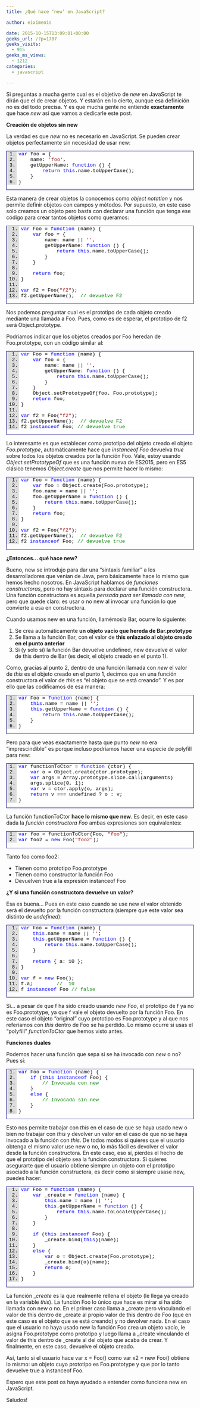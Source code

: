 ```yaml
---
title: ¿Qué hace ‘new’ en JavaScript?

author: eiximenis

date: 2015-10-15T13:09:01+00:00
geeks_url: /?p=1707
geeks_visits:
  - 915
geeks_ms_views:
  - 1212
categories:
  - javascript

---
```

Si preguntas a mucha gente cual es el objetivo de _new_ en JavaScript te dirán que el de crear objetos. Y estarán en lo cierto, aunque esa definición no es del todo precisa. Y es que mucha gente no entiende **exactamente** que hace _new_ así que vamos a dedicarle este post.

**Creación de objetos sin new**

La verdad es que _new_ no es necesario en JavaScript. Se pueden crear objetos perfectamente sin necesidad de usar new:

<div id="scid:9ce6104f-a9aa-4a17-a79f-3a39532ebf7c:1b2d20d4-5c3c-419c-acd3-a5cdd769aa18" class="wlWriterEditableSmartContent" style="float: none; padding-bottom: 0px; padding-top: 0px; padding-left: 0px; margin: 0px; display: inline; padding-right: 0px">
  <div style="border: #000080 1px solid; color: #000; font-family: 'Courier New', Courier, Monospace; font-size: 10pt">
    <div style="background: #ddd; max-height: 300px; overflow: auto">
      <ol start="1" style="background: #ffffff; margin: 0 0 0 2em; padding: 0 0 0 5px;">
        <li>
          <span style="background:#ffffff;color:#0000ff">var</span><span style="background:#ffffff;color:#000000"> foo = {</span>
        </li>
        <li>
              <span style="background:#ffffff;color:#000000">name: </span><span style="background:#ffffff;color:#a31515">'foo'</span><span style="background:#ffffff;color:#000000">,</span>
        </li>
        <li>
              <span style="background:#ffffff;color:#000000">getUpperName: </span><span style="background:#ffffff;color:#0000ff">function</span><span style="background:#ffffff;color:#000000"> () {</span>
        </li>
        <li>
                  <span style="background:#ffffff;color:#000000"></span><span style="background:#ffffff;color:#0000ff">return</span><span style="background:#ffffff;color:#000000"> </span><span style="background:#ffffff;color:#0000ff">this</span><span style="background:#ffffff;color:#000000">.name.toUpperCase();</span>
        </li>
        <li>
              <span style="background:#ffffff;color:#000000">}</span>
        </li>
        <li>
          <span style="background:#ffffff;color:#000000">}</span>
        </li>
      </ol>
    </div></p>
  </div></p>
</div>

Esta manera de crear objetos la conocemos como _object notation_ y nos permite definir objetos con campos y métodos. Por supuesto, en este caso solo creamos un objeto pero basta con declarar una función que tenga ese código para crear tantos objetos como queramos:

<div id="scid:9ce6104f-a9aa-4a17-a79f-3a39532ebf7c:05b103b0-199e-4d92-9863-d7584af11963" class="wlWriterEditableSmartContent" style="float: none; padding-bottom: 0px; padding-top: 0px; padding-left: 0px; margin: 0px; display: inline; padding-right: 0px">
  <div style="border: #000080 1px solid; color: #000; font-family: 'Courier New', Courier, Monospace; font-size: 10pt">
    <div style="background: #ddd; max-height: 300px; overflow: auto">
      <ol start="1" style="background: #ffffff; margin: 0 0 0 2.5em; padding: 0 0 0 5px;">
        <li>
          <span style="background:#ffffff;color:#0000ff">var</span><span style="background:#ffffff;color:#000000"> Foo = </span><span style="background:#ffffff;color:#0000ff">function</span><span style="background:#ffffff;color:#000000"> (name) {</span>
        </li>
        <li>
              <span style="background:#ffffff;color:#000000"></span><span style="background:#ffffff;color:#0000ff">var</span><span style="background:#ffffff;color:#000000"> foo = {</span>
        </li>
        <li>
                  <span style="background:#ffffff;color:#000000">name: name || </span><span style="background:#ffffff;color:#a31515">''</span><span style="background:#ffffff;color:#000000">,</span>
        </li>
        <li>
                  <span style="background:#ffffff;color:#000000">getUpperName: </span><span style="background:#ffffff;color:#0000ff">function</span><span style="background:#ffffff;color:#000000"> () {</span>
        </li>
        <li>
                      <span style="background:#ffffff;color:#000000"></span><span style="background:#ffffff;color:#0000ff">return</span><span style="background:#ffffff;color:#000000"> </span><span style="background:#ffffff;color:#0000ff">this</span><span style="background:#ffffff;color:#000000">.name.toUpperCase();</span>
        </li>
        <li>
                  <span style="background:#ffffff;color:#000000">}</span>
        </li>
        <li>
              <span style="background:#ffffff;color:#000000">}</span>
        </li>
        <li>
          &nbsp;
        </li>
        <li>
              <span style="background:#ffffff;color:#000000"></span><span style="background:#ffffff;color:#0000ff">return</span><span style="background:#ffffff;color:#000000"> foo;</span>
        </li>
        <li>
          <span style="background:#ffffff;color:#000000">}</span>
        </li>
        <li>
          &nbsp;
        </li>
        <li>
          <span style="background:#ffffff;color:#0000ff">var</span><span style="background:#ffffff;color:#000000"> f2 = Foo(</span><span style="background:#ffffff;color:#a31515">"f2"</span><span style="background:#ffffff;color:#000000">);</span>
        </li>
        <li>
          <span style="background:#ffffff;color:#000000">f2.getUpperName();  </span><span style="background:#ffffff;color:#008000">// devuelve F2</span>
        </li>
      </ol>
    </div></p>
  </div></p>
</div>

Nos podemos preguntar cual es el prototipo de cada objeto creado mediante una llamada a Foo. Pues, como es de esperar, el prototipo de f2 será Object.prototype. 

Podríamos indicar que los objetos creados por Foo heredan de Foo.prototype, con un código similar al:

<div id="scid:9ce6104f-a9aa-4a17-a79f-3a39532ebf7c:039f9f90-cad2-4184-9d04-cf87962762b6" class="wlWriterEditableSmartContent" style="float: none; padding-bottom: 0px; padding-top: 0px; padding-left: 0px; margin: 0px; display: inline; padding-right: 0px">
  <div style="border: #000080 1px solid; color: #000; font-family: 'Courier New', Courier, Monospace; font-size: 10pt">
    <div style="background: #ddd; max-height: 300px; overflow: auto">
      <ol start="1" style="background: #ffffff; margin: 0 0 0 2.5em; padding: 0 0 0 5px;">
        <li>
          <span style="background:#ffffff;color:#0000ff">var</span><span style="background:#ffffff;color:#000000"> Foo = </span><span style="background:#ffffff;color:#0000ff">function</span><span style="background:#ffffff;color:#000000"> (name) {</span>
        </li>
        <li>
              <span style="background:#ffffff;color:#000000"></span><span style="background:#ffffff;color:#0000ff">var</span><span style="background:#ffffff;color:#000000"> foo = {</span>
        </li>
        <li>
                  <span style="background:#ffffff;color:#000000">name: name || </span><span style="background:#ffffff;color:#a31515">''</span><span style="background:#ffffff;color:#000000">,</span>
        </li>
        <li>
                  <span style="background:#ffffff;color:#000000">getUpperName: </span><span style="background:#ffffff;color:#0000ff">function</span><span style="background:#ffffff;color:#000000"> () {</span>
        </li>
        <li>
                      <span style="background:#ffffff;color:#000000"></span><span style="background:#ffffff;color:#0000ff">return</span><span style="background:#ffffff;color:#000000"> </span><span style="background:#ffffff;color:#0000ff">this</span><span style="background:#ffffff;color:#000000">.name.toUpperCase();</span>
        </li>
        <li>
                  <span style="background:#ffffff;color:#000000">}</span>
        </li>
        <li>
              <span style="background:#ffffff;color:#000000">}</span>
        </li>
        <li>
              <span style="background:#ffffff;color:#000000">Object.setPrototypeOf(foo, Foo.prototype);</span>
        </li>
        <li>
              <span style="background:#ffffff;color:#000000"></span><span style="background:#ffffff;color:#0000ff">return</span><span style="background:#ffffff;color:#000000"> foo;</span>
        </li>
        <li>
          <span style="background:#ffffff;color:#000000">}</span>
        </li>
        <li>
          &nbsp;
        </li>
        <li>
          <span style="background:#ffffff;color:#0000ff">var</span><span style="background:#ffffff;color:#000000"> f2 = Foo(</span><span style="background:#ffffff;color:#a31515">"f2"</span><span style="background:#ffffff;color:#000000">);</span>
        </li>
        <li>
          <span style="background:#ffffff;color:#000000">f2.getUpperName();  </span><span style="background:#ffffff;color:#008000">// devuelve F2</span>
        </li>
        <li>
          <span style="background:#ffffff;color:#000000">f2 </span><span style="background:#ffffff;color:#0000ff">instanceof</span><span style="background:#ffffff;color:#000000"> Foo; </span><span style="background:#ffffff;color:#008000">// devuelve true</span
>
        </li>
      </ol>
    </div></p>
  </div></p>
</div>

Lo interesante es que establecer como prototipo del objeto creado el objeto _Foo.prototype_, automáticamente hace que _instanceof Foo_ devuelva _true_ sobre todos los objetos creados por la función Foo. Vale, estoy usando _Object.setPrototypeOf_ que es una función nueva de ES2015, pero en ES5 clásico tenemos _Object.create_ que nos permite hacer lo mismo:

<div id="scid:9ce6104f-a9aa-4a17-a79f-3a39532ebf7c:a8d44d89-26c4-407a-8db1-f62d8257cfed" class="wlWriterEditableSmartContent" style="float: none; padding-bottom: 0px; padding-top: 0px; padding-left: 0px; margin: 0px; display: inline; padding-right: 0px">
  <div style="border: #000080 1px solid; color: #000; font-family: 'Courier New', Courier, Monospace; font-size: 10pt">
    <div style="background: #ddd; max-height: 300px; overflow: auto">
      <ol start="1" style="background: #ffffff; margin: 0 0 0 2.5em; padding: 0 0 0 5px;">
        <li>
          <span style="background:#ffffff;color:#0000ff">var</span><span style="background:#ffffff;color:#000000"> Foo = </span><span style="background:#ffffff;color:#0000ff">function</span><span style="background:#ffffff;color:#000000"> (name) {</span>
        </li>
        <li>
              <span style="background:#ffffff;color:#000000"></span><span style="background:#ffffff;color:#0000ff">var</span><span style="background:#ffffff;color:#000000"> foo = Object.create(Foo.prototype);</span>
        </li>
        <li>
              <span style="background:#ffffff;color:#000000">foo.name = name || </span><span style="background:#ffffff;color:#a31515">''</span><span style="background:#ffffff;color:#000000">;</span>
        </li>
        <li>
              <span style="background:#ffffff;color:#000000">foo.getUpperName = </span><span style="background:#ffffff;color:#0000ff">function</span><span style="background:#ffffff;color:#000000"> () {</span>
        </li>
        <li>
                  <span style="background:#ffffff;color:#000000"></span><span style="background:#ffffff;color:#0000ff">return</span><span style="background:#ffffff;color:#000000"> </span><span style="background:#ffffff;color:#0000ff">this</span><span style="background:#ffffff;color:#000000">.name.toUpperCase();</span>
        </li>
        <li>
              <span style="background:#ffffff;color:#000000">}</span>
        </li>
        <li>
              <span style="background:#ffffff;color:#000000"></span><span style="background:#ffffff;color:#0000ff">return</span><span style="background:#ffffff;color:#000000"> foo;</span>
        </li>
        <li>
          <span style="background:#ffffff;color:#000000">}</span>
        </li>
        <li>
          &nbsp;
        </li>
        <li>
          <span style="background:#ffffff;color:#0000ff">var</span><span style="background:#ffffff;color:#000000"> f2 = Foo(</span><span style="background:#ffffff;color:#a31515">"f2"</span><span style="background:#ffffff;color:#000000">);</span>
        </li>
        <li>
          <span style="background:#ffffff;color:#000000">f2.getUpperName();  </span><span style="background:#ffffff;color:#008000">// devuelve F2</span>
        </li>
        <li>
          <span style="background:#ffffff;color:#000000">f2 </span><span style="background:#ffffff;color:#0000ff">instanceof</span><span style="background:#ffffff;color:#000000"> Foo; </span><span style="background:#ffffff;color:#008000">// devuelve true</span>
        </li>
      </ol>
    </div></p>
  </div></p>
</div>

**¿Entonces… qué hace new?**

Bueno, new se introdujo para dar una “sintaxis familiar” a los desarrolladores que venían de Java, pero básicamente hace lo mismo que hemos hecho nosotros. En JavaScript hablamos de _funciones constructoras_, pero no hay sintaxis para declarar una función constructora. Una función constructora es aquella _pensada para ser llamada con new_, pero que quede claro: es usar o no new al invocar una función lo que convierte a esa en constructora.

Cuando usamos new en una función, llamémosla Bar, ocurre lo siguiente:

  1. Se crea automáticamente **un objeto vacío que hereda de Bar.prototype** 
  2. Se llama a la función Bar, con el valor de **this enlazado al objeto creado en el punto anterior** 
  3. Si (y solo sí) la función Bar devuelve undefined, new devuelve el valor de this dentro de Bar (es decir, el objeto creado en el punto 1). 

Como, gracias al punto 2, dentro de una función llamada con _new_ el valor de _this_ es el objeto creado en el punto 1, decimos que en una función constructora el valor de _this_ es “el objeto que se está creando”. Y es por ello que las codificamos de esa manera:

<div id="scid:9ce6104f-a9aa-4a17-a79f-3a39532ebf7c:f03c0df0-a834-4e02-930c-01365639b129" class="wlWriterEditableSmartContent" style="float: none; padding-bottom: 0px; padding-top: 0px; padding-left: 0px; margin: 0px; display: inline; padding-right: 0px">
  <div style="border: #000080 1px solid; color: #000; font-family: 'Courier New', Courier, Monospace; font-size: 10pt">
    <div style="background: #ddd; max-height: 300px; overflow: auto">
      <ol start="1" style="background: #ffffff; margin: 0 0 0 2em; padding: 0 0 0 5px;">
        <li>
          <span style="background:#ffffff;color:#0000ff">var</span><span style="background:#ffffff;color:#000000"> Foo = </span><span style="background:#ffffff;color:#0000ff">function</span><span style="background:#ffffff;color:#000000"> (name) {    </span>
        </li>
        <li>
              <span style="background:#ffffff;color:#000000"></span><span style="background:#ffffff;color:#0000ff">this</span><span style="background:#ffffff;color:#000000">.name = name || </span><span style="background:#ffffff;color:#a31515">''</span><span style="background:#ffffff;color:#000000">;</span>
        </li>
        <li>
              <span style="background:#ffffff;color:#000000"></span><span style="background:#ffffff;color:#0000ff">this</span><span style="background:#ffffff;color:#000000">.getUpperName = </span><span style="background:#ffffff;color:#0000ff">function</span><span style="background:#ffffff;color:#000000"> () {</span>
        </li>
        <li>
                  <span style="background:#ffffff;color:#000000"></span><span style="background:#ffffff;color:#0000ff">return</span><span style="background:#ffffff;color:#000000"> </span><span style="background:#ffffff;color:#0000ff">this</span><span style="background:#ffffff;color:#000000">.name.toUpperCase();</span>
        </li>
        <li>
              <span style="background:#ffffff;color:#000000">}</span>
        </li>
        <li>
          <span style="background:#ffffff;color:#000000">}</span>
        </li>
      </ol>
    </div></p>
  </div></p>
</div>

Pero para que veas exactamente hasta que punto _new_ no era “imprescindible” es porque incluso podríamos hacer una especie de polyfill para new:

<div id="scid:9ce6104f-a9aa-4a17-a79f-3a39532ebf7c:8a1078e7-29b0-49a8-8fb7-8540861eb8ed" class="wlWriterEditableSmartContent" style="float: none; padding-bottom: 0px; padding-top: 0px; padding-left: 0px; margin: 0px; display: inline; padding-right: 0px">
  <div style="border: #000080 1px solid; color: #000; font-family: 'Courier New', Courier, Monospace; font-size: 10pt">
    <div style="background: #ddd; max-height: 300px; overflow: auto">
      <ol start="1" style="background: #ffffff; margin: 0 0 0 2em; padding: 0 0 0 5px;">
        <li>
          <span style="background:#ffffff;color:#0000ff">var</span><span style="background:#ffffff;color:#000000"> functionToCtor = </span><span style="background:#ffffff;color:#0000ff">function</span><span style="background:#ffffff;color:#000000"> (ctor) {</span>
        </li>
        <li>
              <span style="background:#ffffff;color:#000000"></span><span style="background:#ffffff;color:#0000ff">var</span><span style="background:#ffffff;color:#000000"> o = Object.create(ctor.prototype);</span>
        </li>
        <li>
              <span style="background:#ffffff;color:#000000"></span><span style="background:#ffffff;color:#0000ff">var</span><span style="background:#ffffff;color:#000000"> args = Array.prototype.slice.call(arguments)</span>
        </li>
        <li>
              <span style="background:#ffffff;color:#000000">args.splice(0, 1);</span>
        </li>
        <li>
              <span style="background:#ffffff;color:#000000"></span><span style="background:#ffffff;color:#0000ff">var</span><span style="background:#ffffff;color:#000000"> v = ctor.apply(o, args);</span>
        </li>
        <li>
              <span style="background:#ffffff;color:#0
00000"></span><span style="background:#ffffff;color:#0000ff">return</span><span style="background:#ffffff;color:#000000"> v === undefined ? o : v;</span>
        </li>
        <li>
          <span style="background:#ffffff;color:#000000">}</span>
        </li>
      </ol>
    </div></p>
  </div></p>
</div>

La función functionToCtor **hace lo mismo que new**. Es decir, en este caso dada la _función constructora Foo_ ambas expresiones son equivalentes:

<div id="scid:9ce6104f-a9aa-4a17-a79f-3a39532ebf7c:150f988e-d54b-4afe-9bdb-9bf8adc5dd05" class="wlWriterEditableSmartContent" style="float: none; padding-bottom: 0px; padding-top: 0px; padding-left: 0px; margin: 0px; display: inline; padding-right: 0px">
  <div style="border: #000080 1px solid; color: #000; font-family: 'Courier New', Courier, Monospace; font-size: 10pt">
    <div style="background: #ddd; max-height: 300px; overflow: auto">
      <ol start="1" style="background: #ffffff; margin: 0 0 0 2em; padding: 0 0 0 5px;">
        <li>
          <span style="background:#ffffff;color:#0000ff">var</span><span style="background:#ffffff;color:#000000"> foo = functionToCtor(Foo, </span><span style="background:#ffffff;color:#a31515">"foo"</span><span style="background:#ffffff;color:#000000">);</span>
        </li>
        <li>
          <span style="background:#ffffff;color:#0000ff">var</span><span style="background:#ffffff;color:#000000"> foo2 = </span><span style="background:#ffffff;color:#0000ff">new</span><span style="background:#ffffff;color:#000000"> Foo(</span><span style="background:#ffffff;color:#a31515">"foo2"</span><span style="background:#ffffff;color:#000000">);</span>
        </li>
      </ol>
    </div></p>
  </div></p>
</div>

Tanto foo como foo2:

  * Tienen como prototipo Foo.prototype 
  * Tienen como constructor la función Foo 
  * Devuelven true a la expresión instanceof Foo 

**¿Y si una función constructora devuelve un valor?**

Esa es buena… Pues en este caso cuando se use new el valor obtenido será el devuelto por la función constructora (siempre que este valor sea distinto de _undefined_):

<div id="scid:9ce6104f-a9aa-4a17-a79f-3a39532ebf7c:5b9a3921-387b-4c25-9d77-b6fa9a5e5244" class="wlWriterEditableSmartContent" style="float: none; padding-bottom: 0px; padding-top: 0px; padding-left: 0px; margin: 0px; display: inline; padding-right: 0px">
  <div style="border: #000080 1px solid; color: #000; font-family: 'Courier New', Courier, Monospace; font-size: 10pt">
    <div style="background: #ddd; max-height: 300px; overflow: auto">
      <ol start="1" style="background: #ffffff; margin: 0 0 0 2.5em; padding: 0 0 0 5px;">
        <li>
          <span style="background:#ffffff;color:#0000ff">var</span><span style="background:#ffffff;color:#000000"> Foo = </span><span style="background:#ffffff;color:#0000ff">function</span><span style="background:#ffffff;color:#000000"> (name) {    </span>
        </li>
        <li>
              <span style="background:#ffffff;color:#000000"></span><span style="background:#ffffff;color:#0000ff">this</span><span style="background:#ffffff;color:#000000">.name = name || </span><span style="background:#ffffff;color:#a31515">''</span><span style="background:#ffffff;color:#000000">;</span>
        </li>
        <li>
              <span style="background:#ffffff;color:#000000"></span><span style="background:#ffffff;color:#0000ff">this</span><span style="background:#ffffff;color:#000000">.getUpperName = </span><span style="background:#ffffff;color:#0000ff">function</span><span style="background:#ffffff;color:#000000"> () {</span>
        </li>
        <li>
                  <span style="background:#ffffff;color:#000000"></span><span style="background:#ffffff;color:#0000ff">return</span><span style="background:#ffffff;color:#000000"> </span><span style="background:#ffffff;color:#0000ff">this</span><span style="background:#ffffff;color:#000000">.name.toUpperCase();</span>
        </li>
        <li>
              <span style="background:#ffffff;color:#000000">}</span>
        </li>
        <li>
          &nbsp;
        </li>
        <li>
              <span style="background:#ffffff;color:#000000"></span><span style="background:#ffffff;color:#0000ff">return</span><span style="background:#ffffff;color:#000000"> { a: 10 };</span>
        </li>
        <li>
          <span style="background:#ffffff;color:#000000">}</span>
        </li>
        <li>
          &nbsp;
        </li>
        <li>
          <span style="background:#ffffff;color:#0000ff">var</span><span style="background:#ffffff;color:#000000"> f = </span><span style="background:#ffffff;color:#0000ff">new</span><span style="background:#ffffff;color:#000000"> Foo();</span>
        </li>
        <li>
          <span style="background:#ffffff;color:#000000">f.a;        </span><span style="background:#ffffff;color:#008000">//  10</span>
        </li>
        <li>
          <span style="background:#ffffff;color:#000000">f </span><span style="background:#ffffff;color:#0000ff">instanceof</span><span style="background:#ffffff;color:#000000"> Foo </span><span style="background:#ffffff;color:#008000">// false</span>
        </li>
      </ol>
    </div></p>
  </div></p>
</div>

Si… a pesar de que f ha sido creado usando _new Foo_, el prototipo de f ya no es Foo.prototype, ya que f vale el objeto devuelto por la función Foo. En este caso el objeto “original” cuyo prototipo es Foo.prototype y al que nos referíamos con _this_ dentro de Foo se ha perdido. Lo mismo ocurre si usas el “polyfill” _functionToCtor_ que hemos visto antes.

**Funciones duales**

Podemos hacer una función que sepa si se ha invocado con _new_ o no? Pues sí:

<div id="scid:9ce6104f-a9aa-4a17-a79f-3a39532ebf7c:de53f0c2-5576-4087-a7ea-da356fee7e1f" class="wlWriterEditableSmartContent" style="float: none; padding-bottom: 0px; padding-top: 0px; padding-left: 0px; margin: 0px; display: inline; padding-right: 0px">
  <div style="border: #000080 1px solid; color: #000; font-family: 'Courier New', Courier, Monospace; font-size: 10pt">
    <div style="background: #ddd; max-height: 300px; overflow: auto">
      <ol start="1" style="background: #ffffff; margin: 0 0 0 2em; padding: 0 0 0 5px;">
        <li>
          <span style="background:#ffffff;color:#0000ff">var</span><span style="background:#ffffff;color:#000000"> Foo = </span><span style="background:#ffffff;color:#0000ff">function</span><span style="background:#ffffff;color:#000000"> (name) {</span>
        </li>
        <li>
              <span style="background:#ffffff;color:#000000"></span><span style="background:#ffffff;color:#0000ff">if</span><span style="background:#ffffff;color:#000000"> (</span><span style="background:#ffffff;color:#0000ff">this</span><span style="background:#ffffff;color:#000000"> </span><span style="background:#ffffff;color:#0000ff">instanceof</span><span style="background:#ffffff;color:#000000"> Foo) {</span>
        </li>
        <li>
                  <span style="background:#ffffff;color:#000000"></span><span style="background:#ffffff;color:#008000">// Invocada con new</span>
        </li>
        <li>
              <span style="background:#ffffff;color:#000000">}</span>
        </li>
        <li>
              <span style="background:#ffffff;color:#000000"></span><span style="background:#ffffff;color:#0000ff">else</span><span style="background:#ffffff;color:#000000"> {</span>
        </li>
        <li>
                  <span style="background:#ffffff;color:#000000"></span><span style="background:#ffffff;color:#008000">// Invocada sin new</span>
        </li>
        <li>
              <span style="background:#ffffff;color:#000000">}</span>
        </li>
        <li>
          <span style="background:#ffffff;color:#000000">}</span>
        </li>
      </ol>
    </div></p>
  </div></p>
</div>

Esto nos permite trabajar con _this_ en el caso de que se haya usado new o bien no trabajar con _this_ y devolver un valor en el caso de que no se haya invocado a la función con _this_. De todos modos si quieres que el usuario obtenga el mismo valor use new o no, lo más fácil es devolver el valor desde la función constructora. En este caso, eso sí, pierdes el hecho de que el prototipo del objeto sea la función constructora. Si quieres asegurarte que el usuario obtiene siempre un objeto con el prototipo asociado a la función constructora, es decir como si siempre usase new, puedes hacer:

<div id="scid:9ce6104f-a9aa-4a17-a79f-3a39532ebf7c:b343dfcb-d8fa-4772-b0c6-9c6b55f13a5a" class="wlWriterEditableSmartContent" style="float: none; padding-bottom: 0px; padding-top: 0px; padding-left: 0px; margin: 0px; displa
y: inline; padding-right: 0px">
  </p> 
  
  <div style="border: #000080 1px solid; color: #000; font-family: 'Courier New', Courier, Monospace; font-size: 10pt">
    <div style="background: #ddd; max-height: 300px; overflow: auto">
      <ol start="1" style="background: #ffffff; margin: 0 0 0 2.5em; padding: 0 0 0 5px;">
        <li>
          <span style="background:#ffffff;color:#0000ff">var</span><span style="background:#ffffff;color:#000000"> Foo = </span><span style="background:#ffffff;color:#0000ff">function</span><span style="background:#ffffff;color:#000000"> (name) {</span>
        </li>
        <li>
              <span style="background:#ffffff;color:#000000"></span><span style="background:#ffffff;color:#0000ff">var</span><span style="background:#ffffff;color:#000000"> _create = </span><span style="background:#ffffff;color:#0000ff">function</span><span style="background:#ffffff;color:#000000"> (name) {</span>
        </li>
        <li>
                  <span style="background:#ffffff;color:#000000"></span><span style="background:#ffffff;color:#0000ff">this</span><span style="background:#ffffff;color:#000000">.name = name || </span><span style="background:#ffffff;color:#a31515">''</span><span style="background:#ffffff;color:#000000">;</span>
        </li>
        <li>
                  <span style="background:#ffffff;color:#000000"></span><span style="background:#ffffff;color:#0000ff">this</span><span style="background:#ffffff;color:#000000">.getUpperName = </span><span style="background:#ffffff;color:#0000ff">function</span><span style="background:#ffffff;color:#000000"> () {</span>
        </li>
        <li>
                      <span style="background:#ffffff;color:#000000"></span><span style="background:#ffffff;color:#0000ff">return</span><span style="background:#ffffff;color:#000000"> </span><span style="background:#ffffff;color:#0000ff">this</span><span style="background:#ffffff;color:#000000">.name.toLocaleUpperCase();</span>
        </li>
        <li>
                  <span style="background:#ffffff;color:#000000">}</span>
        </li>
        <li>
              <span style="background:#ffffff;color:#000000">}</span>
        </li>
        <li>
          &nbsp;
        </li>
        <li>
              <span style="background:#ffffff;color:#000000"></span><span style="background:#ffffff;color:#0000ff">if</span><span style="background:#ffffff;color:#000000"> (</span><span style="background:#ffffff;color:#0000ff">this</span><span style="background:#ffffff;color:#000000"> </span><span style="background:#ffffff;color:#0000ff">instanceof</span><span style="background:#ffffff;color:#000000"> Foo) {</span>
        </li>
        <li>
                  <span style="background:#ffffff;color:#000000">_create.bind(</span><span style="background:#ffffff;color:#0000ff">this</span><span style="background:#ffffff;color:#000000">)(name);</span>
        </li>
        <li>
              <span style="background:#ffffff;color:#000000">}</span>
        </li>
        <li>
              <span style="background:#ffffff;color:#000000"></span><span style="background:#ffffff;color:#0000ff">else</span><span style="background:#ffffff;color:#000000"> {</span>
        </li>
        <li>
                  <span style="background:#ffffff;color:#000000"></span><span style="background:#ffffff;color:#0000ff">var</span><span style="background:#ffffff;color:#000000"> o = Object.create(Foo.prototype);</span>
        </li>
        <li>
                  <span style="background:#ffffff;color:#000000">_create.bind(o)(name);</span>
        </li>
        <li>
                  <span style="background:#ffffff;color:#000000"></span><span style="background:#ffffff;color:#0000ff">return</span><span style="background:#ffffff;color:#000000"> o;</span>
        </li>
        <li>
              <span style="background:#ffffff;color:#000000">}</span>
        </li>
        <li>
          <span style="background:#ffffff;color:#000000">}</span>
        </li>
      </ol>
    </div></p>
  </div></p>
</div>

La función __create_ es la que realmente rellena el objeto (le llega ya creado en la variable _this_). La función Foo lo único que hace es mirar si ha sido llamada con new o no. En el primer caso llama a \_create pero vinculando el valor de this dentro de \_create al propio valor de this dentro de Foo (que en este caso es el objeto que se está creando) y no devolver nada. En el caso que el usuario no haya usado new la función Foo crea un objeto vacío, le asigna Foo.prototype como prototipo y luego llama a \_create vinculando el valor de this dentro de \_create al del objeto que acaba de crear. Y finalmente, en este caso, devuelve el objeto creado.

Así, tanto si el usuario hace var x = Foo() como var x2 = new Foo() obtiene lo mismo: un objeto cuyo prototipo es Foo.prototype y que por lo tanto devuelve true a instanceof Foo.

Espero que este post os haya ayudado a entender como funciona new en JavaScript.

Saludos!